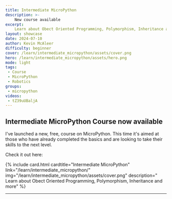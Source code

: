 ```yaml
---
title: Intermediate MicroPython
description: >-
    New course available
excerpt:
    Learn about Obect Oriented Programming, Polymorphism, Inheritance and more in this new MicroPython course
layout: showcase
date: 2024-07-10
author: Kevin McAleer
difficulty: beginner
cover: /learn/intermediate_micropython/assets/cover.png
hero: /learn/intermediate_micropython/assets/hero.png
mode: light
tags: 
 - Course
 - MicroPython
 - Robotics
groups:
 - micropython
videos:
 - tZ39uUBaljA
---
```


## Intermediate MicroPython Course now available

I've launched a new, free, course on MicroPython. This time it's aimed at those who have already completed the basics and are looking to take their skills to the next level.

Check it out here:

<div class="row row-cols-2">
{% include card.html cardtitle="Intermediate MicroPython" link="/learn/intermediate_micropython/" img="/learn/intermediate_micropython/assets/cover.png" description=" Learn about Obect Oriented Programming, Polymorphism, Inheritance and more" %}
</div>

---
